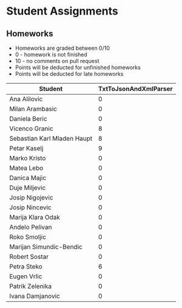 # Student Assignments

## Homeworks

- Homeworks are graded between 0/10
- 0 - homework is not finished
- 10 - no comments on pull request
- Points will be deducted for unfinished homeworks
- Points will be deducted for late homeworks

| Student                     | TxtToJsonAndXmlParser |
| --------------------------- | --------------------- |
| Ana Alilovic                | 0                     |
| Milan Arambasic             | 0                     |
| Daniela Beric               | 0                     |
| Vicenco Granic              | 8                     |
| Sebastian Karl Mladen Haupt | 8                     |
| Petar Kaselj                | 9                     |
| Marko Kristo                | 0                     |
| Matea Lebo                  | 0                     |
| Danica Majic                | 0                     |
| Duje Miljevic               | 0                     |
| Josip Nigojevic             | 0                     |
| Josip Nincevic              | 0                     |
| Marija Klara Odak           | 0                     |
| Andelo Pelivan              | 0                     |
| Roko Smoljic                | 0                     |
| Marijan Simundic-Bendic     | 0                     |
| Robert Sostar               | 0                     |
| Petra Steko                 | 6                     |
| Eugen Vrlic                 | 0                     |
| Patrik Zelenika             | 0                     |
| Ivana Damjanovic            | 0                     |
